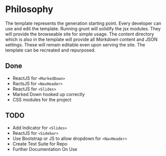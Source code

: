 # Philosophy
The template represents the generation starting point. Every developer can use and edit the template. Running grunt will solidify the jsx modules.
They will provide the browseable site for simple usage. The content directory which is also in the template will provide all *Markdown* content
and JSON settings. These will remain editable even upon serving the site. The template can be recreated and repurposed.

## Done
- ReactJS for `<MarkedDown>`
- RactsJS for `<NavHeader>`
- ReactJS for `<Slides>`
- Marked Down hooked up correctly
- CSS modules for the project

## TODO
- Add Indicator for `<Slides>`
- ReactJS for `<Sidebar>`
- Use Bootstrap or JS to allow dropdown for `<NavHeader>`
- Create Test Suite for Repo
- Further Documentation On Use

